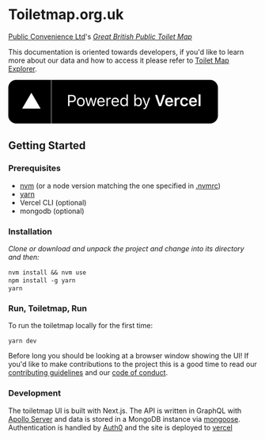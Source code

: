 # Toiletmap.org.uk

[Public Convenience Ltd](https://www.publicconvenience.org/)'s _[Great British Public Toilet Map](https://www.toiletmap.org.uk)_

This documentation is oriented towards developers, if you'd like to learn more about our data and how to access it please refer to [Toilet Map Explorer](https://www.toiletmap.org.uk/explorer).

[![Powered by Vercel](./public/powered-by-vercel.svg)](https://vercel.com/?utm_source=public-convenience-ltd&utm_campaign=oss)

## Getting Started

### Prerequisites

- [nvm](https://github.com/nvm-sh/nvm#installing-and-updating) (or a node version matching the one specified in [.nvmrc](./nvmrc))
- [yarn](https://yarnpkg.com/getting-started/install)
- Vercel CLI (optional)
- mongodb (optional)

### Installation

_Clone or download and unpack the project and change into its directory and then:_

```
nvm install && nvm use
npm install -g yarn
yarn
```

### Run, Toiletmap, Run

To run the toiletmap locally for the first time:

```
yarn dev
```

Before long you should be looking at a browser window showing the UI!
If you'd like to make contributions to the project this is a good time to read our [contributing guidelines](https://github.com/neontribe/gbptm/blob/master/.github/CONTRIBUTING.md) and our [code of conduct](https://github.com/neontribe/gbptm/blob/master/.github/CODE_OF_CONDUCT.md).

### Development

The toiletmap UI is built with Next.js. The API is written in GraphQL with [Apollo Server](https://www.npmjs.com/package/apollo-server) and data is stored in a MongoDB instance via [mongoose](https://mongoosejs.com/). Authentication is handled by [Auth0](https://auth0.com/) and the site is deployed to [vercel](https://vercel.com)
